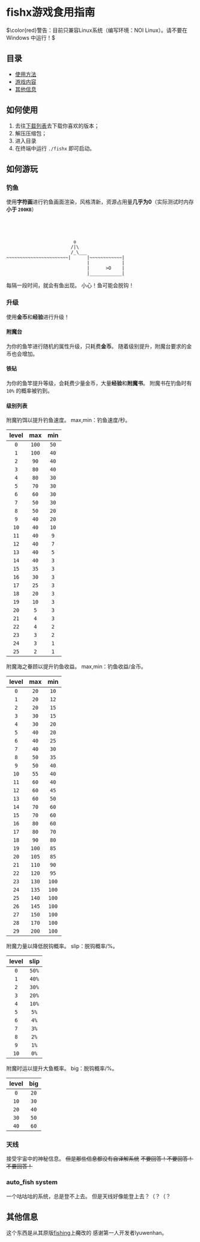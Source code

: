 # fishx游戏食用指南
$\color{red}警告：目前只兼容Linux系统（编写环境：NOI Linux）。请不要在 Windows 中运行！$
## 目录
- [使用方法](#如何使用)
- [游戏内容](#游戏内容)
- [其他信息](#其他信息)
## 如何使用
1. 去往[下载列表](/download/)去下载你喜欢的版本；
2. 解压压缩包；
3. 进入目录
4. 在终端中运行 `./fishx` 即可启动。

## 如何游玩
### 钓鱼
使用**字符画**进行钓鱼画面渲染，风格清新，资源占用量**几乎为0**（实际测试时内存**小于 `200KB`**）
```
                                            
                                            
                                            
                                            
                         o                  
                        /|\                
                        /_\___             
~~~~~~~~~~~~~~~~~~~~~~~|      |~~~~~~~~~~~~|
                              |            |
                              |      >O    |
                              |____________|
```

每隔一段时间，就会有鱼出现。
小心！鱼可能会脱钩！
### 升级
使用**金币**和**经验**进行升级！
#### 附魔台
为你的鱼竿进行随机的属性升级，只耗费**金币**。
随着级别提升，附魔台要求的金币也会增加。
#### 铁砧
为你的鱼竿提升等级，会耗费少量金币，大量**经验**和**附魔书**。
附魔书在钓鱼时有 `10%` 的概率被钓到。
#### 级别列表
附魔钓饵以提升钓鱼速度。
max,min：钓鱼速度/秒。

|level|max|min|
|:-:|:-:|:-:|
|`0`|`100`|`50`|
|`1`|`100`|`40`|
|`2`|`90`|`40`|
|`3`|`80`|`40`|
|`4`|`80`|`30`|
|`5`|`70`|`30`|
|`6`|`60`|`30`|
|`7`|`50`|`30`|
|`8`|`50`|`20`|
|`9`|`40`|`20`|
|`10`|`40`|`10`|
|`11`|`40`|`9`|
|`12`|`40`|`7`|
|`13`|`40`|`5`|
|`14`|`40`|`3`|
|`15`|`35`|`3`|
|`16`|`30`|`3`|
|`17`|`25`|`3`|
|`18`|`20`|`3`|
|`19`|`10`|`3`|
|`20`|`5`|`3`|
|`21`|`4`|`3`|
|`22`|`4`|`2`|
|`23`|`3`|`2`|
|`24`|`3`|`1`|
|`25`|`2`|`1`|

附魔海之眷顾以提升钓鱼收益。
max,min：钓鱼收益/金币。

|level|max|min|
|:-:|:-:|:-:|
|`0`|`20`|`10`|
|`1`|`20`|`12`|
|`2`|`20`|`15`|
|`3`|`30`|`15`|
|`4`|`30`|`20`|
|`5`|`40`|`20`|
|`6`|`40`|`25`|
|`7`|`40`|`30`|
|`8`|`50`|`35`|
|`9`|`50`|`40`|
|`10`|`55`|`40`|
|`11`|`60`|`40`|
|`12`|`60`|`45`|
|`13`|`60`|`50`|
|`14`|`70`|`60`|`
|`15`|`70`|`60`|`
|`16`|`80`|`60`|
|`17`|`80`|`70`|
|`18`|`90`|`80`|
|`19`|`100`|`85`|
|`20`|`105`|`85`|
|`21`|`110`|`90`|
|`22`|`120`|`95`|
|`23`|`130`|`100`|
|`24`|`135`|`100`|
|`25`|`140`|`100`|
|`26`|`145`|`100`|
|`27`|`150`|`100`|
|`28`|`170`|`100`|
|`29`|`200`|`100`|

附魔力量以降低脱钩概率。
slip：脱钩概率/%。

|level|slip|
|:-:|:-:|
|`0`|`50%`|
|`1`|`40%`|
|`2`|`30%`|
|`3`|`20%`|
|`4`|`10%`|
|`5`|`5%`|`
|`6`|`4%`|
|`7`|`3%`|
|`8`|`2%`|
|`9`|`1%`|
|`10`|`0%`|

附魔时运以提升大鱼概率。
big：脱钩概率/%。

|level|big|
|:-:|:-:|
|`0`|`20`|
|`10`|`30`|
|`20`|`40`|
|`30`|`50`|
|`40`|`60`|

### 天线
接受宇宙中的神秘信息。
~~但是那些信息都没有自译解系统~~
~~不要回答！不要回答！不要回答！~~
### auto_fish system
一个咕咕咕的系统，总是登不上去。
但是天线好像能登上去？（？（？
## 其他信息
这个东西是从其原版[fishing](https://lyuwenhan.github.io/)上~~魔~~改的
感谢第一人开发者lyuwenhan。
